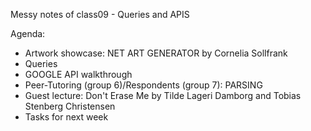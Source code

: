 Messy notes of class09 - Queries and APIS

Agenda:
- Artwork showcase: NET ART GENERATOR by Cornelia Sollfrank
- Queries
- GOOGLE API walkthrough
- Peer-Tutoring (group 6)/Respondents (group 7): PARSING
- Guest lecture: Don't Erase Me by Tilde Lageri Damborg and Tobias Stenberg Christensen
- Tasks for next week


